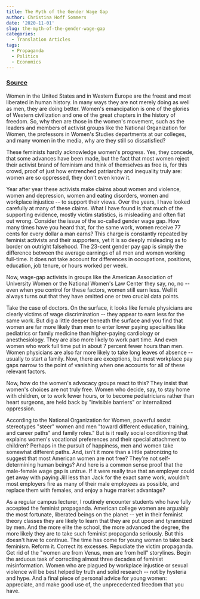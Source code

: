 ```yaml
---
title: The Myth of the Gender Wage Gap
author: Christina Hoff Sommers
date: '2020-11-01'
slug: the-myth-of-the-gender-wage-gap
categories:
  - Translation Articles
tags:
  - Propaganda
  - Politics
  - Economics
---
```


### [Source](https://www.youtube.com/watch?v=1oqyrflOQFc)

Women in the United States and in Western Europe are the freest and most liberated in human history. In many ways they are not merely doing as well as men, they are doing better. Women's emancipation is one of the glories of Western civilization and one of the great chapters in the history of freedom. So, why then are those in the women's movement, such as the leaders and members of activist groups like the National Organization for Women, the professors in Women's Studies departments at our colleges, and many women in the media, why are they still so dissatisfied?

These feminists hardly acknowledge women's progress. Yes, they concede, that some advances have been made, but the fact that most women reject their activist brand of feminism and think of themselves as free is, for this crowd, proof of just how entrenched patriarchy and inequality truly are: women are so oppressed, they don't even know it.

Year after year these activists make claims about women and violence, women and depression, women and eating disorders, women and workplace injustice -- to support their views. Over the years, I have looked carefully at many of these claims. What I have found is that much of the supporting evidence, mostly victim statistics, is misleading and often flat out wrong. Consider the issue of the so-called gender wage gap. How many times have you heard that,
for the same work, women receive 77 cents for every dollar a man earns? This charge is constantly repeated by feminist activists and their supporters, yet it is so deeply misleading as to border on outright falsehood. The 23-cent gender pay gap is simply the difference between the average earnings of all men and women working full-time. It does not take account for differences in occupations, positions, education, job tenure, or hours worked per week.

Now, wage-gap activists in groups like the American Association of University Women or the National Women's Law Center they say, no, no -- even when you control for these factors, women still earn less. Well it always turns out that they have omitted one or two crucial data points.

Take the case of doctors. On the surface, it looks like female physicians are clearly victims of wage discrimination -- they appear to earn less for the same work. But dig a little deeper beneath the surface and you find that women are far more likely than men to enter lower paying specialties like pediatrics or family medicine than higher-paying cardiology or anesthesiology. They are also more likely to work part time. And even women who work full time put in about 7 percent fewer hours than men. Women physicians are also far more likely to take long leaves of absence -- usually to start a family. Now, there are exceptions, but most workplace pay gaps narrow to the point of vanishing when one accounts for all of these relevant factors.

Now, how do the women's advocacy groups react to this? They insist that women's choices are not truly free. Women who decide, say, to stay home with children, or to work fewer hours, or to become pediatricians rather than heart surgeons, are held back by "invisible barriers" or internalized oppression.

According to the National Organization for Women, powerful sexist stereotypes "steer" women and men "toward different education, training, and career paths" and family roles." But is it really social conditioning that explains women's vocational preferences and their special attachment to children? Perhaps in the pursuit of happiness, men and women take somewhat different paths. And, isn't it more than a little patronizing to suggest that most American women are not free? They're not self-determining human beings? And here is a common sense proof that the male-female wage gap is untrue. If it were really true that an employer could get away with paying Jill less than Jack for the exact same work, wouldn't most employers fire as many of their male employees as possible,
and replace them with females, and enjoy a huge market advantage?

As a regular campus lecturer, I routinely encounter students who have fully accepted the feminist propaganda. American college women are arguably the most fortunate, liberated beings on the planet -- yet in their feminist theory classes they are likely to learn that they are put upon and tyrannized by men. And the more elite the school, the more advanced the degree, the more likely they are to take such feminist propaganda seriously. But this doesn't have to continue. The time has come for young woman to take back feminism. Reform it. Correct its excesses. Repudiate the victim propaganda. Get rid of the "women are from Venus, men are from hell" storylines. Begin the arduous task of correcting almost three decades of feminist misinformation. Women who are plagued by workplace injustice or sexual violence will be best helped by truth and solid research -- not by hysteria and hype. And a final piece of personal advice for young women: appreciate, and make good use of, the unprecedented freedom that you have.